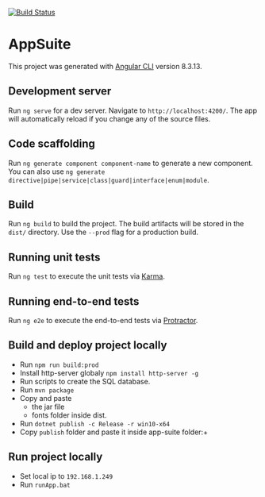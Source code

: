 [![Build Status](https://travis-ci.com/kavros/UI.Tools.svg?branch=master)](https://travis-ci.com/kavros/UI.Tools)
# AppSuite

This project was generated with [Angular CLI](https://github.com/angular/angular-cli) version 8.3.13.

## Development server

Run `ng serve` for a dev server. Navigate to `http://localhost:4200/`. The app will automatically reload if you change any of the source files.

## Code scaffolding

Run `ng generate component component-name` to generate a new component. You can also use `ng generate directive|pipe|service|class|guard|interface|enum|module`.

## Build

Run `ng build` to build the project. The build artifacts will be stored in the `dist/` directory. Use the `--prod` flag for a production build.

## Running unit tests

Run `ng test` to execute the unit tests via [Karma](https://karma-runner.github.io).

## Running end-to-end tests

Run `ng e2e` to execute the end-to-end tests via [Protractor](http://www.protractortest.org/).

## Build and deploy project locally
* Run `npm run build:prod`
* Install http-server globaly `npm install http-server -g`
* Run scripts to create the SQL database.
* Run `mvn package` 
* Copy and paste 
    * the jar file
    * fonts folder inside dist.
* Run `dotnet publish -c Release -r win10-x64`
* Copy `publish` folder and paste it inside app-suite folder:+

## Run project locally
* Set local ip to `192.168.1.249`
* Run `runApp.bat`